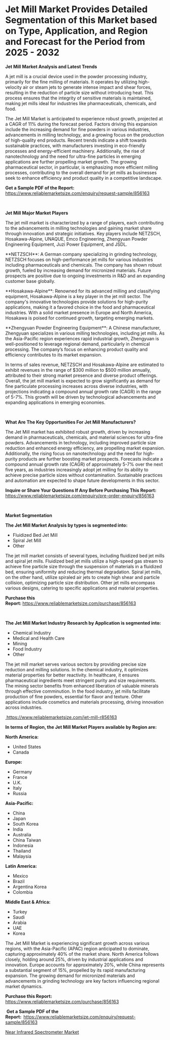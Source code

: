 <p><h1>Jet Mill Market Provides Detailed Segmentation of this Market based on Type, Application, and Region and Forecast for the Period from 2025 - 2032</h1></p><p><strong>Jet Mill Market Analysis and Latest Trends</strong></p>
<p><p>A jet mill is a crucial device used in the powder processing industry, primarily for the fine milling of materials. It operates by utilizing high-velocity air or steam jets to generate intense impact and shear forces, resulting in the reduction of particle size without introducing heat. This process ensures that the integrity of sensitive materials is maintained, making jet mills ideal for industries like pharmaceuticals, chemicals, and food.</p><p>The Jet Mill Market is anticipated to experience robust growth, projected at a CAGR of 11% during the forecast period. Factors driving this expansion include the increasing demand for fine powders in various industries, advancements in milling technology, and a growing focus on the production of high-quality end products. Recent trends indicate a shift towards sustainable practices, with manufacturers investing in eco-friendly processes and energy-efficient machinery. Additionally, the rise of nanotechnology and the need for ultra-fine particles in emerging applications are further propelling market growth. The growing pharmaceutical sector, in particular, is emphasizing more efficient milling processes, contributing to the overall demand for jet mills as businesses seek to enhance efficiency and product quality in a competitive landscape.</p></p>
<p><strong>Get a Sample PDF of the Report:&nbsp;</strong> <a href="https://www.reliablemarketsize.com/enquiry/request-sample/856163?utm_campaign=2216&utm_medium=2&utm_source=Github&utm_content=ia&utm_term=16022025&utm_id=jet-mill">https://www.reliablemarketsize.com/enquiry/request-sample/856163</a></p>
<p>&nbsp;</p>
<p><strong>Jet Mill Major Market Players</strong></p>
<p><p>The jet mill market is characterized by a range of players, each contributing to the advancements in milling technologies and gaining market share through innovation and strategic initiatives. Key players include NETZSCH, Hosakawa-Alpine, UNAQUE, Emco Engineering, Zhengyuan Powder Engineering Equipment, Juzi Power Equipment, and JSDL.</p><p>**NETZSCH**: A German company specializing in grinding technology, NETZSCH focuses on high-performance jet mills for various industries including pharmaceuticals and chemicals. The company has shown robust growth, fueled by increasing demand for micronized materials. Future prospects are positive due to ongoing investments in R&D and an expanding customer base globally.</p><p>**Hosakawa-Alpine**: Renowned for its advanced milling and classifying equipment, Hosakawa-Alpine is a key player in the jet mill sector. The company's innovative technologies provide solutions for high-purity applications, making it a favored choice in the food and pharmaceutical industries. With a solid market presence in Europe and North America, Hosakawa is poised for continued growth, targeting emerging markets.</p><p>**Zhengyuan Powder Engineering Equipment**: A Chinese manufacturer, Zhengyuan specializes in various milling technologies, including jet mills. As the Asia-Pacific region experiences rapid industrial growth, Zhengyuan is well-positioned to leverage regional demand, particularly in chemical processing. The company’s focus on enhancing product quality and efficiency contributes to its market expansion.</p><p>In terms of sales revenue, NETZSCH and Hosakawa-Alpine are estimated to exhibit revenues in the range of $300 million to $500 million annually, attributed to their strong market presence and diverse product offerings. Overall, the jet mill market is expected to grow significantly as demand for fine particulate processing increases across diverse industries, with projections indicating a compound annual growth rate (CAGR) in the range of 5-7%. This growth will be driven by technological advancements and expanding applications in emerging economies.</p></p>
<p>&nbsp;</p>
<p><strong>What Are The Key Opportunities For Jet Mill Manufacturers?</strong></p>
<p><p>The Jet Mill market has exhibited robust growth, driven by increasing demand in pharmaceuticals, chemicals, and material sciences for ultra-fine powders. Advancements in technology, including improved particle size reduction and enhanced energy efficiency, are propelling market expansion. Additionally, the rising focus on nanotechnology and the need for high-purity products are further boosting market prospects. Forecasts indicate a compound annual growth rate (CAGR) of approximately 5-7% over the next five years, as industries increasingly adopt jet milling for its ability to achieve precise particle sizes without contamination. Sustainable practices and automation are expected to shape future developments in this sector.</p></p>
<p><strong>Inquire or Share Your Questions If Any Before Purchasing This Report:</strong> <a href="https://www.reliablemarketsize.com/enquiry/pre-order-enquiry/856163?utm_campaign=2216&utm_medium=2&utm_source=Github&utm_content=ia&utm_term=16022025&utm_id=jet-mill">https://www.reliablemarketsize.com/enquiry/pre-order-enquiry/856163</a></p>
<p>&nbsp;</p>
<p><strong>Market Segmentation</strong></p>
<p><strong>The Jet Mill Market Analysis by types is segmented into:</strong></p>
<p><ul><li>Fluidized Bed Jet Mill</li><li>Spiral Jet Mill</li><li>Other</li></ul></p>
<p><p>The jet mill market consists of several types, including fluidized bed jet mills and spiral jet mills. Fluidized bed jet mills utilize a high-speed gas stream to achieve fine particle size through the suspension of materials in a fluidized bed, ensuring uniformity and reducing thermal degradation. Spiral jet mills, on the other hand, utilize spiraled air jets to create high shear and particle collision, optimizing particle size distribution. Other jet mills encompass various designs, catering to specific applications and material properties.</p></p>
<p><strong>Purchase this Report:&nbsp;</strong><a href="https://www.reliablemarketsize.com/purchase/856163?utm_campaign=2216&utm_medium=2&utm_source=Github&utm_content=ia&utm_term=16022025&utm_id=jet-mill">https://www.reliablemarketsize.com/purchase/856163</a></p>
<p>&nbsp;</p>
<p><strong>The Jet Mill Market Industry Research by Application is segmented into:</strong></p>
<p><ul><li>Chemical Industry</li><li>Medical and Health Care</li><li>Mining</li><li>Food Industry</li><li>Other</li></ul></p>
<p><p>The jet mill market serves various sectors by providing precise size reduction and milling solutions. In the chemical industry, it optimizes material properties for better reactivity. In healthcare, it ensures pharmaceutical ingredients meet stringent purity and size requirements. The mining sector benefits from enhanced liberation of valuable minerals through effective comminution. In the food industry, jet mills facilitate production of fine powders, essential for flavor and texture. Other applications include cosmetics and materials processing, driving innovation across industries.</p></p>
<p><a href="https://www.reliablemarketsize.com/jet-mill-r856163?utm_campaign=2216&utm_medium=2&utm_source=Github&utm_content=ia&utm_term=16022025&utm_id=jet-mill">&nbsp;https://www.reliablemarketsize.com/jet-mill-r856163</a></p>
<p><strong>In terms of Region, the Jet Mill Market Players available by Region are:</strong></p>
<p>
    <p> <strong> North America: </strong>
        <ul>
            <li>United States</li>
            <li>Canada</li>
        </ul>
        </p> 
    <p> <strong> Europe: </strong>
        <ul>
            <li>Germany</li>
            <li>France</li>
            <li>U.K.</li>
            <li>Italy</li>
            <li>Russia</li>
        </ul>
        </p> 
    <p> <strong> Asia-Pacific: </strong>
        <ul>
            <li>China</li>
            <li>Japan</li>
            <li>South Korea</li>
            <li>India</li>
            <li>Australia</li>
            <li>China Taiwan</li>
            <li>Indonesia</li>
            <li>Thailand</li>
            <li>Malaysia</li>
        </ul>
        </p> 
    <p> <strong> Latin America: </strong>
        <ul>
            <li>Mexico</li>
            <li>Brazil</li>
            <li>Argentina Korea</li>
            <li>Colombia</li>
        </ul>
        </p> 
    <p> <strong> Middle East & Africa: </strong>
        <ul>
            <li>Turkey</li>
            <li>Saudi</li>
            <li>Arabia</li>
            <li>UAE</li>
            <li>Korea</li>
        </ul>
    </p>
    </p>
<p><p>The Jet Mill Market is experiencing significant growth across various regions, with the Asia-Pacific (APAC) region anticipated to dominate, capturing approximately 40% of the market share. North America follows closely, holding around 25%, driven by industrial applications and innovation. Europe accounts for approximately 20%, while China represents a substantial segment of 15%, propelled by its rapid manufacturing expansion. The growing demand for micronized materials and advancements in grinding technology are key factors influencing regional market dynamics.</p></p>
<p><strong>Purchase this Report: </strong><a href="https://www.reliablemarketsize.com/purchase/856163?utm_campaign=2216&utm_medium=2&utm_source=Github&utm_content=ia&utm_term=16022025&utm_id=jet-mill">https://www.reliablemarketsize.com/purchase/856163</a></p>
<p>&nbsp;<strong>Get a Sample PDF of the Report:&nbsp;&nbsp;</strong><a href="https://www.reliablemarketsize.com/enquiry/request-sample/856163?utm_campaign=2216&utm_medium=2&utm_source=Github&utm_content=ia&utm_term=16022025&utm_id=jet-mill">https://www.reliablemarketsize.com/enquiry/request-sample/856163</a></p>
<p><strong></strong></p>
<p><p><a href="https://github.com/millionkaryn68/Market-Research-Report-List-1/blob/main/near-infrared-spectrometer-market.md?utm_campaign=2216&utm_medium=2&utm_source=Github&utm_content=ia&utm_term=16022025&utm_id=jet-mill">Near Infrared Spectrometer Market</a></p></p>